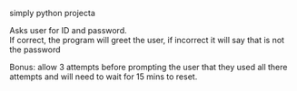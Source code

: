 simply python projecta

Asks user for ID and password.  
If correct, the program will greet the user,
if incorrect it will say that is not the password

Bonus:  allow 3 attempts before prompting the user that they used all there attempts and will need to wait for 15 mins to reset. 